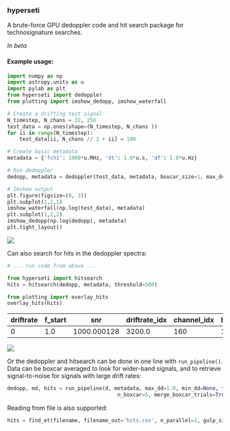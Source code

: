 ### hyperseti

A brute-force GPU dedoppler code and hit search package for technosignature searches.

_In beta_

#### Example usage:

```python
import numpy as np
import astropy.units as u
import pylab as plt
from hyperseti import dedoppler
from plotting import imshow_dedopp, imshow_waterfall

# Create a drifting test signal
N_timestep, N_chans = 32, 256
test_data = np.ones(shape=(N_timestep, N_chans ))
for ii in range(N_timestep):
    test_data[ii, N_chans // 2 + ii] = 100

# Create basic metadata
metadata = {'fch1': 1000*u.MHz, 'dt': 1.0*u.s, 'df': 1.0*u.Hz}

# Run dedoppler
dedopp, metadata = dedoppler(test_data, metadata, boxcar_size=1, max_dd=4.0)

# Imshow output
plt.figure(figsize=(8, 3))
plt.subplot(1,2,1)
imshow_waterfall(np.log(test_data), metadata)
plt.subplot(1,2,2)
imshow_dedopp(np.log(dedopp), metadata)
plt.tight_layout()
```

![](https://github.com/UCBerkeleySETI/hyperseti/raw/master/docs/figs/example.png)

Can also search for hits in the dedoppler spectra:

```python
# ... run code from above ...  

from hyperseti import hitsearch
hits = hitsearch(dedopp, metadata, threshold=500)

from plotting import overlay_hits
overlay_hits(hits)
```

| driftrate | f_start | snr | driftrate_idx | channel_idx | boxcar_size |
| --- | --- | --- | --- | --- | --- | 
| 0 	 | 1.0 	 | 1000.000128 	| 3200.0 	| 160 	| 128 	| 1 |

![](https://github.com/UCBerkeleySETI/hyperseti/raw/master/docs/figs/example2.png)

Or the dedoppler and hitsearch can be done in one line with `run_pipeline()`. 
Data can be boxcar averaged to look for wider-band signals, and to retrieve signal-to-noise
for signals with large drift rates:

```python
dedopp, md, hits = run_pipeline(d, metadata, max_dd=1.0, min_dd=None, threshold=100, 
                                    n_boxcar=5, merge_boxcar_trials=True)
```

Reading from file is also supported:

```python
hits = find_et(filename, filename_out='hits.csv', n_parallel=2, gulp_size=2**18, max_dd=1.0, threshold=50)
```

